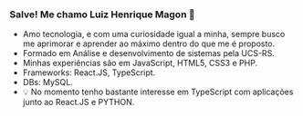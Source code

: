 ### Salve! Me chamo Luiz Henrique Magon 👾 ###

- Amo tecnologia, e com uma curiosidade igual a minha, sempre busco me aprimorar e aprender ao máximo dentro do que me é proposto.
- Formado em Análise e desenvolvimento de sistemas pela UCS-RS.
- Minhas experiências são em JavaScript, HTML5, CSS3 e PHP.
- Frameworks: React.JS, TypeScript.
- DBs: MySQL.
- 💡 No momento tenho bastante interesse em TypeScript com aplicações junto ao React.JS e PYTHON.
